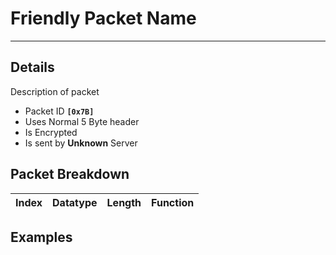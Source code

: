 # Friendly Packet Name #

---


## Details ##

Description of packet
  * Packet ID **`[0x7B]`**
  * Uses Normal 5 Byte header
  * Is Encrypted
  * Is sent by **Unknown** Server

## Packet Breakdown ##
| Index | Datatype | Length | Function |
|:------|:---------|:-------|:---------|

## Examples ##